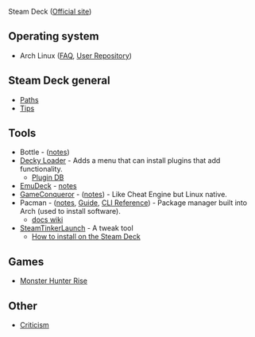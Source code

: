 
Steam Deck ([Official site](https://store.steampowered.com/steamdeck))

## Operating system

- Arch Linux ([FAQ](https://wiki.archlinux.org/title/Frequently_asked_questions), [User Repository](https://aur.archlinux.org/))

## Steam Deck general

- [Paths](/steam-deck/paths.md)
- [Tips](/steam-deck/tips.md)

## Tools

- Bottle - ([notes](/tools/Bottle.md))
- [Decky Loader](https://github.com/SteamDeckHomebrew/decky-loader) - Adds a menu that can install plugins that add functionality.
  - [Plugin DB](https://github.com/SteamDeckHomebrew/decky-plugin-database)
- [EmuDeck](https://www.emudeck.com/) - [notes](tools/EmuDeck.md)
- [GameConqueror](https://github.com/scanmem/scanmem) - ([notes](/tools/GameConqueror.md)) - Like Cheat Engine but Linux native.
- Pacman - ([notes](/tools/Pacman.md), [Guide](https://wiki.archlinux.org/title/pacman), [CLI Reference](https://archlinux.org/pacman/pacman.8.html)) - Package manager built into Arch (used to install software).
  - [docs wiki](https://wiki.archlinux.org/title/pacman)
- [SteamTinkerLaunch](https://github.com/frostworx/steamtinkerlaunch) - A tweak tool
  - [How to install on the Steam Deck](https://github.com/frostworx/steamtinkerlaunch/wiki/Steam-Deck)

## Games

- [Monster Hunter Rise](/games/Monster-Hunter-Rise.md)

## Other

- [Criticism](feedback/criticism.md)
